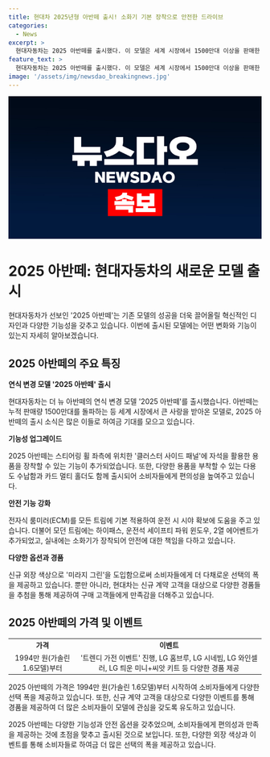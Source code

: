 ```yaml
---
title: 현대차 2025년형 아반떼 출시! 소화기 기본 장착으로 안전한 드라이브
categories:
  - News
excerpt: >
  현대자동차는 2025 아반떼를 출시했다. 이 모델은 세계 시장에서 1500만대 이상을 판매한 아반떼의 연식 변경 모델이다. 신형 모델은 스티어링 휠 좌측의 클러스터 사이드 패널에 자석을 활용한 용품 장착이 가능하며, 다용도 수납함과 카드 멀티 홀더 등의 커스터마이징 용품이 추가된다. 또한, 전자식 룸미러, 안전을 위한 실내 소화기, 그리고 코나에 적용된 미라지 그린 외장 색상이 추가되었다. 최소 가격은 1994만 원(가솔린 1.6모델)으로 현대차는 신규 계약 고객을 대상으로 트렌디 가전 이벤트를 진행하여 경품을 제공할 계획이다.
feature_text: >
  현대자동차는 2025 아반떼를 출시했다. 이 모델은 세계 시장에서 1500만대 이상을 판매한 아반떼의 연식 변경 모델이다. 신형 모델은 스티어링 휠 좌측의 클러스터 사이드 패널에 자석을 활용한 용품 장착이 가능하며, 다용도 수납함과 카드 멀티 홀더 등의 커스터마이징 용품이 추가된다. 또한, 전자식 룸미러, 안전을 위한 실내 소화기, 그리고 코나에 적용된 미라지 그린 외장 색상이 추가되었다. 최소 가격은 1994만 원(가솔린 1.6모델)으로 현대차는 신규 계약 고객을 대상으로 트렌디 가전 이벤트를 진행하여 경품을 제공할 계획이다.
image: '/assets/img/newsdao_breakingnews.jpg'
---
```


<p><img src="/assets/img/newsdao_breakingnews.jpg" alt="pcversion 속보" /></p>

<h1>2025 아반떼: 현대자동차의 새로운 모델 출시</h1>

<p data-ke-size="size16">현대자동차가 선보인 '2025 아반떼'는 기존 모델의 성공을 더욱 끌어올릴 혁신적인 디자인과 다양한 기능성을 갖추고 있습니다. 이번에 출시된 모델에는 어떤 변화와 기능이 있는지 자세히 알아보겠습니다.</p>

<h2 data-ke-size="size26">2025 아반떼의 주요 특징</h2>

<p><b>연식 변경 모델 '2025 아반떼' 출시</b></p>

<p class="content">현대자동차는 더 뉴 아반떼의 연식 변경 모델 '2025 아반떼'를 출시했습니다. 아반떼는 누적 판매량 1500만대를 돌파하는 등 세계 시장에서 큰 사랑을 받아온 모델로, 2025 아반떼의 출시 소식은 많은 이들로 하여금 기대를 모으고 있습니다.</p>

<p><b>기능성 업그레이드</b></p>

<p class="content">2025 아반떼는 스티어링 휠 좌측에 위치한 '클러스터 사이드 패널'에 자석을 활용한 용품을 장착할 수 있는 기능이 추가되었습니다. 또한, 다양한 용품을 부착할 수 있는 다용도 수납함과 카드 멀티 홀더도 함께 출시되어 소비자들에게 편의성을 높여주고 있습니다.</p>

<p><b>안전 기능 강화</b></p>

<p class="content">전자식 룸미러(ECM)를 모든 트림에 기본 적용하여 운전 시 시야 확보에 도움을 주고 있습니다. 더불어 모던 트림에는 하이패스, 운전석 세이프티 파워 윈도우, 2열 에어벤트가 추가되었고, 실내에는 소화기가 장착되어 안전에 대한 책임을 다하고 있습니다.</p>

<p><b>다양한 옵션과 경품</b></p>

<p class="content">신규 외장 색상으로 '미라지 그린'을 도입함으로써 소비자들에게 더 다채로운 선택의 폭을 제공하고 있습니다. 뿐만 아니라, 현대차는 신규 계약 고객을 대상으로 다양한 경품들을 추첨을 통해 제공하여 구매 고객들에게 만족감을 더해주고 있습니다.</p>

<h2 data-ke-size="size26">2025 아반떼의 가격 및 이벤트</h2>

<table>
   <tbody>
      <tr>
         <td style="text-align: center; height: 17px;"><b>가격</b></td>
         <td style="text-align: center; height: 17px;"><b>이벤트</b></td>
      </tr>
      <tr>
         <td style="text-align: center; height: 17px;">1994만 원(가솔린 1.6모델)부터</td>
         <td style="text-align: center; height: 17px;">'트렌디 가전 이벤트' 진행, LG 홈브루, LG 시네빔, LG 와인셀러, LG 틔운 미니+씨앗 키트 등 다양한 경품 제공</td>
      </tr>
   </tbody>
</table>

<p class="content">2025 아반떼의 가격은 1994만 원(가솔린 1.6모델)부터 시작하여 소비자들에게 다양한 선택 폭을 제공하고 있습니다. 또한, 신규 계약 고객을 대상으로 다양한 이벤트를 통해 경품을 제공하여 더 많은 소비자들이 모델에 관심을 갖도록 유도하고 있습니다.</p>

<p data-ke-size="size16">2025 아반떼는 다양한 기능성과 안전 옵션을 갖추었으며, 소비자들에게 편의성과 만족을 제공하는 것에 초점을 맞추고 출시된 것으로 보입니다. 또한, 다양한 외장 색상과 이벤트를 통해 소비자들로 하여금 더 많은 선택의 폭을 제공하고 있습니다.</p>

